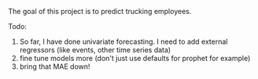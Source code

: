 The goal of this project is to predict trucking employees.

Todo:
1) So far, I have done univariate forecasting. I need to add external regressors (like events, other time series data)
2) fine tune models more (don't just use defaults for prophet for example)
3) bring that MAE down!